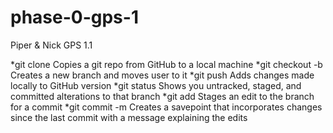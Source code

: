 # phase-0-gps-1
Piper &amp; Nick GPS 1.1

*git clone
Copies a git repo from GitHub to a local machine
*git checkout -b
Creates a new branch and moves user to it
*git push
Adds changes made locally to GitHub version
*git status
Shows you untracked, staged, and committed alterations to that branch
*git add
Stages an edit to the branch for a commit
*git commit -m
Creates a savepoint that incorporates changes since the last commit with a message explaining the edits
